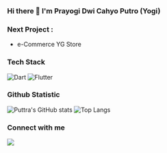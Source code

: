 ### Hi there 👋 I'm Prayogi Dwi Cahyo Putro (Yogi)

### Next Project :
- e-Commerce YG Store

### Tech Stack
![Dart](https://img.shields.io/badge/dart-%230175C2.svg?style=for-the-badge&logo=dart&logoColor=white)
![Flutter](https://img.shields.io/badge/Flutter-%2302569B.svg?style=for-the-badge&logo=Flutter&logoColor=white)

### Github Statistic
![Puttra's GitHub stats](https://github-readme-stats.vercel.app/api?username=thehighnessputtra&show_icons=true&theme=radical)
![Top Langs](https://github-readme-stats.vercel.app/api/top-langs/?username=thehighnessputtra&layout=compact&theme=radical)

### Connect with me
<a href = "mailto:prayogidwicahyoputra@gmail.com"><img src="https://img.shields.io/badge/gmail-%23EA4335.svg?&style=for-the-badge&logo=gmail&logoColor=white" /></a>
